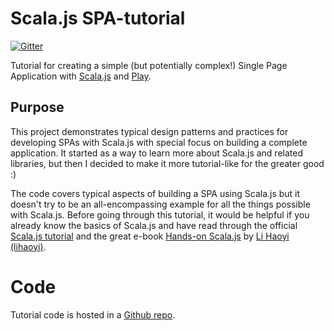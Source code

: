 # Scala.js SPA-tutorial

[![Gitter](https://badges.gitter.im/Join%20Chat.svg)](https://gitter.im/ochrons/scalajs-spa-tutorial)

Tutorial for creating a simple (but potentially complex!) Single Page Application with [Scala.js](http://www.scala-js.org/) and 
[Play](https://www.playframework.com/).

## Purpose

This project demonstrates typical design patterns and practices for developing SPAs with Scala.js with special focus on building a complete application.
It started as a way to learn more about Scala.js and related libraries, but then I decided to make it more tutorial-like for the greater good :)

The code covers typical aspects of building a SPA using Scala.js but it doesn't try to be an all-encompassing example for all the things possible with Scala.js.
Before going through this tutorial, it would be helpful if you already know the basics of Scala.js and have read through the official
[Scala.js tutorial](http://www.scala-js.org/doc/tutorial.html) and the great e-book [Hands-on Scala.js](http://lihaoyi.github.io/hands-on-scala-js/#Hands-onScala.js)
by [Li Haoyi (lihaoyi)](https://github.com/lihaoyi).

# Code

Tutorial code is hosted in a [Github repo](https://github.com/ochrons/scalajs-spa-tutorial).
